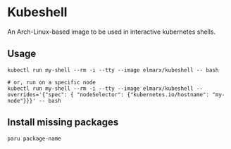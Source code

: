 # Kubeshell

An Arch-Linux-based image to be used in interactive kubernetes shells.

## Usage

```shell
kubectl run my-shell --rm -i --tty --image elmarx/kubeshell -- bash

# or, run on a specific node
kubectl run my-shell --rm -i --tty --image elmarx/kubeshell --overrides='{"spec": { "nodeSelector": {"kubernetes.io/hostname": "my-node"}}}' -- bash
```

## Install missing packages

```shell
paru package-name
```
